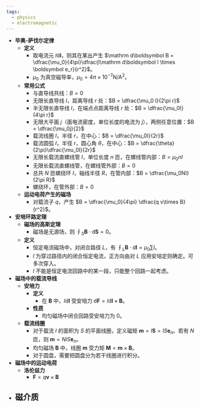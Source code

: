```yaml
---
tags:
  - physics
  - electromagnetic
---
```

- **毕奥-萨伐尓定律**
	- **定义**
		- 取电流元 $I\mathrm d\boldsymbol l$，则其在某出产生 $\mathrm d\boldsymbol B = \dfrac{\mu_0}{4\pi}\dfrac{I\mathrm d\boldsymbol l \times \boldsymbol e_r}{r^2}$。
		- $\mu_0$ 为真空磁导率，$\mu_0 = 4\pi\times 10^{-7} \mathrm{N/A^2}$。
	- **常用公式**
		- 与直导线共线：$B=0$
		- 无限长直导线 $I$，距离导线 $r$ 处：$B = \dfrac{\mu_0 I}{2\pi r}$
		- 半无限长直导线 $I$，在端点点距离导线 $r$ 处：$B = \dfrac{\mu_0I}{4\pi r}$
		- 无限大平面 $j$（面电流密度，单位长度的电流为 $j$），两侧任意位置：$B = \dfrac{\mu_0j}{2}$
		- 载流线圈 $I$，半径 $r$，在中心：$B = \dfrac{\mu_0I}{2r}$
		- 载流圆弧 $I$，半径 $r$，圆心角 $\theta$，在中心：$B =  \dfrac{\theta}{2\pi}\dfrac{\mu_0I}{2r}$
		- 无限长载流直螺线管 $I$，单位长度 $n$ 匝，在螺线管内部：$B= \mu_0 nI$
		- 无限长载流直螺线管，在螺线管外部：$B = 0$
		- 总共 $N$ 匝螺绕环 $I$，轴线半径 $R$，在管内部：$B = \dfrac{\mu_0NI}{2\pi R}$
		- 螺绕环，在管外部：$B = 0$
	- **运动电荷产生的磁场**
		- 对载流子 $q$，产生 $B = \dfrac{\mu_0}{4\pi} \dfrac{q v\times B}{r^2}$。
- **安培环路定理**
	- **磁场的高斯定理**
		- 磁场是无源场，则 $\displaystyle\oint_S \boldsymbol B \cdot \mathrm d\boldsymbol S = 0$。
	- **定义**
		- 恒定电流磁场中，对闭合路径 $L$，有 $\displaystyle\oint_L \boldsymbol B \cdot \mathrm d\boldsymbol l = \mu_0\sum I$。
		- $I$ 为穿过路径内的闭合恒定电流，正方向由对 $L$ 应用安培定则确定。可多次穿入。
		- $I$ 不能是恒定电流回路中的某一段，只能整个回路一起考虑。
- **磁场中的载流导线**
	- **安培力**
		- **定义**
			- 在 $\boldsymbol B$ 中，$I\mathrm d\boldsymbol l$ 受安培力 $\mathrm d\boldsymbol F = I\mathrm d\boldsymbol l\times \boldsymbol B$。
		- **性质**
			- 均匀磁场中闭合回路受安培力为 $0$。
	- **载流线圈**
		- 对于载流 $I$ 的面积为 $S$ 的平面线圈，定义磁矩 $\boldsymbol m=I\boldsymbol S=IS\boldsymbol e_n$。若有 $N$ 匝，则 $\boldsymbol m = NIS\boldsymbol e_n$。
		- 均匀磁场 $\boldsymbol B$ 中，线圈 $\boldsymbol m$ 受力矩 $\boldsymbol M = \boldsymbol m\times \boldsymbol B$。
		- 对于圆盘，需要把圆盘分为若干线圈进行积分。
- **磁场中的运动电荷**
	- **洛伦兹力**
		- $\boldsymbol F = q\boldsymbol v \times \boldsymbol B$
- **磁介质**
	- 